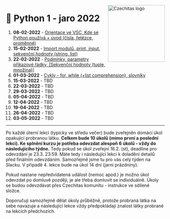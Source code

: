 <a href="https://www.czechitas.cz/"><img align="right" src="https://cdn.myshoptet.com/usr/www.shop-czechitas.cz/user/logos/logo.png" alt="Czechitas logo" width="180"/></a>

# 🐍 Python 1 - jaro 2022

1.  **08-02-2022** - [Orientace ve VSC, Kde se Python používá + úvod (čísla, řetězce, proměnné)](lesson_1)
2.  **15-02-2022** - [Import modulů, print, input, sekvenční hodnoty (string, list)](lesson_2)
3.  **22-02-2022** - [Podmínky, parametry příkazové řádky, [Sekvenční hodnoty (tuple, množina)]](lesson_3)
4.  **01-03-2022** - [Cykly - for, while (+list comprehension), slovníky](lesson_4)
5.  **15-03-2022** - TBD
6.  **22-03-2022** - TBD
7.  **29-03-2022** - TBD
8.  **05-04-2022** - TBD
9.  **12-04-2022** - TBD
10. **19-04-2022** - TBD
11. **26-04-2022** - TBD
12. **03-05-2022** - TBD

---

Po každé úterní lekci (typicky ve středu večer) bude zveřejněn domácí úkol opakující probranou látku. **Celkem bude 10 úkolů (mimo první a poslední lekci). Ke splnění kurzu je potřeba odevzdat alespoň 6 úkolů - vždy do následujícího týdne.** Tedy pokud se úkol zveřejní 16.2. (st), deadline pro odevzdání je 23.3. 23:59. Máte tedy i následující lekci k doladění detailů před finálním odevzdáním. Samozřejmě jsme tu pro vás celý týden na Slacku. V případě 4. lekce bude na úkol 14 dní (jarní prázdniny).

Pokud nastane nepředvídatená událost (nemoc apod.) je možno úkol odevzdat po domluvě později, je ale třeba domluvit se individuálně. Úkoly se budou odevzdávat přes Czechitas komunitu - instrukce ve sdílené složce.

Doporučuji samozřejmě dělat úkoly průběžně, protože probraná látka na sebe navazuje a následující lekce vždy předpokládají znalost látky probrané na lekcích předchozích.
